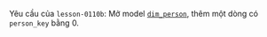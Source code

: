 Yêu cầu của `lesson-0110b`: Mở model [`dim_person`](../models/analytics/dim_person.sql), thêm một dòng có `person_key` bằng 0.
